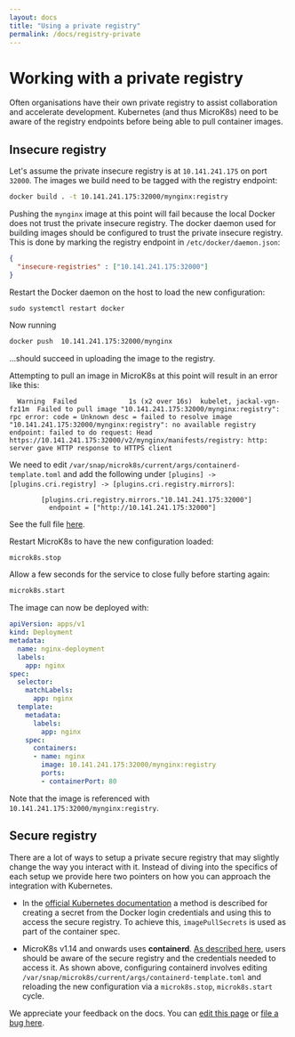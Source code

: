 ```yaml
---
layout: docs
title: "Using a private registry"
permalink: /docs/registry-private
---
```


# Working with a private registry

Often organisations have their own private registry to assist collaboration and
accelerate development. Kubernetes (and thus MicroK8s) need to be aware of the
registry endpoints before being able to pull container images.

## Insecure registry

Let's assume the private insecure registry is at `10.141.241.175` on port
`32000`. The images we build need to be tagged with the registry endpoint:

```bash
docker build . -t 10.141.241.175:32000/mynginx:registry
```

Pushing  the `mynginx` image at this point will fail because the local Docker
does not trust the private insecure registry. The docker daemon used for
building images should be configured to trust the private insecure registry.
This is done by marking the registry endpoint in `/etc/docker/daemon.json`:

```json
{
  "insecure-registries" : ["10.141.241.175:32000"]
}
```

Restart the Docker daemon on the host to load the new configuration:

```
sudo systemctl restart docker
```

Now  running
```bash
docker push  10.141.241.175:32000/mynginx
```
...should succeed in uploading the image to the registry.

Attempting to pull an image in MicroK8s at this point will result in an error
like this:

```no-highlight
  Warning  Failed             1s (x2 over 16s)  kubelet, jackal-vgn-fz11m  Failed to pull image "10.141.241.175:32000/mynginx:registry": rpc error: code = Unknown desc = failed to resolve image "10.141.241.175:32000/mynginx:registry": no available registry endpoint: failed to do request: Head https://10.141.241.175:32000/v2/mynginx/manifests/registry: http: server gave HTTP response to HTTPS client
```

We need to edit `/var/snap/microk8s/current/args/containerd-template.toml` and
add the following under `[plugins] -> [plugins.cri.registry] ->
[plugins.cri.registry.mirrors]`:

```
        [plugins.cri.registry.mirrors."10.141.241.175:32000"]
          endpoint = ["http://10.141.241.175:32000"]
```

See the full file [here](containerd-template.toml).

Restart MicroK8s to have the new configuration loaded:

```bash
microk8s.stop
```

Allow a few seconds for the service to close fully before starting again:

```bash
microk8s.start
```

The image can now be deployed with:

```yaml
apiVersion: apps/v1
kind: Deployment
metadata:
  name: nginx-deployment
  labels:
    app: nginx
spec:
  selector:
    matchLabels:
      app: nginx
  template:
    metadata:
      labels:
        app: nginx
    spec:
      containers:
      - name: nginx
        image: 10.141.241.175:32000/mynginx:registry
        ports:
        - containerPort: 80
```

Note that the image is referenced with `10.141.241.175:32000/mynginx:registry`.

## Secure registry

There are a lot of ways to setup a private secure registry that may slightly
change the way you interact with it. Instead of diving into the specifics of
each setup we provide here two pointers on how you can approach the integration
with Kubernetes.

-   In the [official Kubernetes documentation][kubernetes-docs] a method is
    described for creating a secret from the Docker login credentials and using
    this to access the secure registry. To achieve this, `imagePullSecrets` is
    used as part of the container spec.

-   MicroK8s v1.14 and onwards uses **containerd**. [As described
    here](https://github.com/containerd/cri/blob/master/docs/registry.md),
    users should be aware of the secure registry and the credentials needed to
    access it. As shown above, configuring containerd involves editing
    `/var/snap/microk8s/current/args/containerd-template.toml` and reloading
    the new configuration via a `microk8s.stop`, `microk8s.start` cycle.

<!-- LINKS -->

[kubernetes-docs]: https://kubernetes.io/docs/tasks/configure-pod-container/pull-image-private-registry/
<!-- FEEDBACK -->
<div class="p-notification--information">
  <p class="p-notification__response">
    We appreciate your feedback on the docs. You can 
    <a href="https://github.com/canonical-web-and-design/microk8s.io/edit/master/docs/registry-private.md" class="p-notification__action">edit this page</a> 
    or 
    <a href="https://github.com/canonical-web-and-design/microk8s.io/issues/new" class="p-notification__action">file a bug here</a>.
  </p>
</div>
